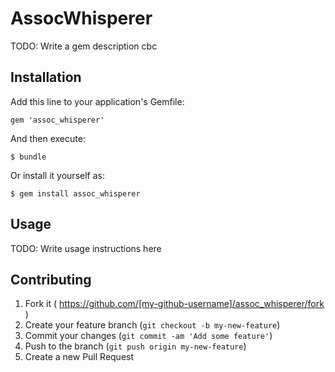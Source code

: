 # AssocWhisperer

TODO: Write a gem description cbc

## Installation

Add this line to your application's Gemfile:

    gem 'assoc_whisperer'

And then execute:

    $ bundle

Or install it yourself as:

    $ gem install assoc_whisperer

## Usage

TODO: Write usage instructions here

## Contributing

1. Fork it ( https://github.com/[my-github-username]/assoc_whisperer/fork )
2. Create your feature branch (`git checkout -b my-new-feature`)
3. Commit your changes (`git commit -am 'Add some feature'`)
4. Push to the branch (`git push origin my-new-feature`)
5. Create a new Pull Request
